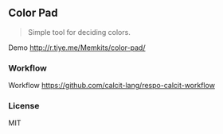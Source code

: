 
Color Pad
----

> Simple tool for deciding colors.

Demo http://r.tiye.me/Memkits/color-pad/

### Workflow

Workflow https://github.com/calcit-lang/respo-calcit-workflow

### License

MIT
